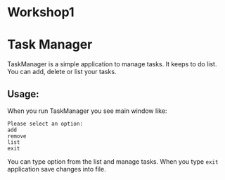 # Workshop1
# Task Manager
TaskManager is a simple application to manage tasks. It keeps to do list. You can add, delete or list your tasks.
## Usage:
When you run TaskManager you see main window like:

```
Please select an option:
add
remove
list
exit
```

You can type option from the list and manage tasks. When you type ```exit``` application save changes into file.